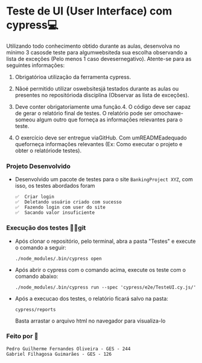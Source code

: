 
#  Teste de UI (User Interface) com cypress💻

Utilizando todo conhecimento obtido durante as aulas, desenvolva no mínimo 3 casosde teste para algumwebsiteda sua escolha observando a lista de exceções (Pelo menos 1 caso devesernegativo). Atente-se para as seguintes informações:

1. Obrigatórioa utilização da ferramenta cypress.

2. Nãoé permitido utilizar oswebsitesjá testados durante as aulas ou presentes no repositórioda disciplina (Observar as lista de exceções).

3. Deve conter obrigatoriamente uma função.4. O código deve ser capaz de gerar o relatório final de testes. O relatório pode ser omochawe-someou algum outro que forneça as informações relevantes para o teste.

4. O exercício deve ser entregue viaGitHub. Com umREADMEadequado queforneça informações relevantes (Ex: Como executar o projeto e obter o relatóriode testes).

### Projeto Desenvolvido
- Desenvolvido um pacote de testes para o site  ```BankingProject XYZ```, com isso, os testes abordados foram 
    ```
    ✅  Criar login
    ✅  Deletando usuário criado com sucesso
    ✅  Fazendo login com user do site
    ✅  Sacando valor insuficiente
    ```

### Execução dos testes 🧑‍💻git 
- Após clonar o repositório, pelo terminal, abra a pasta "Testes" e execute o comando a seguir: 
    ```
    ./node_modules/.bin/cypress open
    ```
- Após abrir o cypress com o comando acima, execute os teste com o comando abaixo:
    ```
    ./node_modules/.bin/cypress run --spec 'cypress/e2e/TesteUI.cy.js/'
    ```

- Após a execucao dos testes, o relatório ficará salvo na pasta: 
    ```
    cypress/reports
    ```
    Basta arrastar o arquivo html no navegador para visualiza-lo

### Feito por 🔎
```
Pedro Guilherme Fernandes Oliveira - GES - 244
Gabriel Filhagosa Guimarães - GES - 126
```



